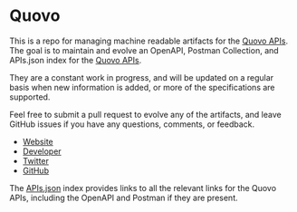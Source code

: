 # QuovoThis is a repo for managing machine readable artifacts for the [Quovo APIs](https://www.quovo.com). The goal is to maintain and evolve an OpenAPI, Postman Collection, and APIs.json index for the [Quovo APIs](https://www.quovo.com).They are a constant work in progress, and will be updated on a regular basis when new information is added, or more of the specifications are supported.Feel free to submit a pull request to evolve any of the artifacts, and leave GitHub issues if you have any questions, comments, or feedback.- [Website](https://www.quovo.com)- [Developer](https://www.quovo.com)- [Twitter](https://twitter.com/quovo)- [GitHub](https://github.com/quovo)The [APIs.json](https://github.com/api-evangelist/quovo/blob/master/apis.json) index provides links to all the relevant links for the Quovo APIs, including the OpenAPI and Postman if they are present.